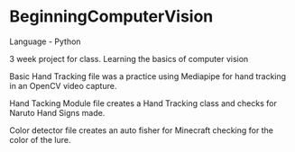 # BeginningComputerVision
Language - Python

3 week project for class. Learning the basics of computer vision

Basic Hand Tracking file was a practice using Mediapipe for hand tracking in an OpenCV video capture.

Hand Tacking Module file creates a Hand Tracking class and checks for Naruto Hand Signs made.

Color detector file creates an auto fisher for Minecraft checking for the color of the lure.
